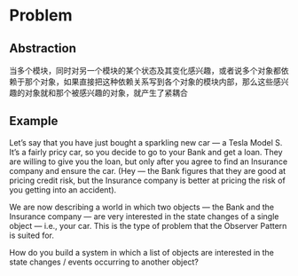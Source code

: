 
# Problem

## Abstraction

当多个模块，同时对另一个模块的某个状态及其变化感兴趣，或者说多个对象都依赖于那个对象，如果直接把这种依赖关系写到各个对象的模块内部，那么这些感兴趣的对象就和那个被感兴趣的对象，就产生了紧耦合

## Example

Let’s say that you have just bought a sparkling new car — a Tesla Model S. It’s a fairly pricy car, so you decide to go to your Bank and get a loan. They are willing to give you the loan, but only after you agree to find an Insurance company and ensure the car. (Hey — the Bank figures that they are good at pricing credit risk, but the Insurance company is better at pricing the risk of you getting into an accident).

We are now describing a world in which two objects — the Bank and the Insurance company — are very interested in the state changes of a single object — i.e., your car. This is the type of problem that the Observer Pattern is suited for.


How do you build a system in which a list of objects are interested in the state changes / events occurring to another object?